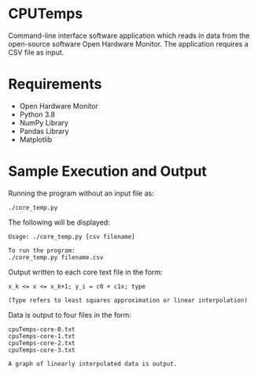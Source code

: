 # CPUTemps

Command-line interface software application which reads in data from the open-source software Open Hardware Monitor.
The application requires a CSV file as input.

# Requirements
* Open Hardware Monitor
* Python 3.8
* NumPy Library
* Pandas Library
* Matplotlib

# Sample Execution and Output

Running the program without an input file as: 
```
./core_temp.py
```
The following will be displayed:
```
Usage: ./core_temp.py [csv filename]
```
```
To run the program:
./core_temp.py filename.csv
```
Output written to each core text file in the form:
```
x_k <= x <= x_k+1; y_i = c0 + c1x; type

(Type refers to least squares approximation or linear interpolation)
```
Data is output to four files in the form:
```
cpuTemps-core-0.txt
cpuTemps-core-1.txt
cpuTemps-core-2.txt
cpuTemps-core-3.txt

A graph of linearly interpolated data is output.
```
